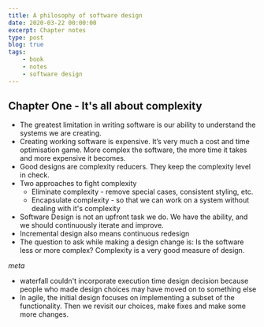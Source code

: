 ```yaml
---
title: A philosophy of software design
date: 2020-03-22 00:00:00
excerpt: Chapter notes
type: post
blog: true
tags:
    - book
    - notes
    - software design
---
```


## Chapter One - It's all about complexity

* The greatest limitation in writing software is our ability to understand the systems we are creating.
* Creating working software is expensive. It’s very much a cost and time optimisation game. More complex the software, the more time it takes and more expensive it becomes.
* Good designs are complexity reducers. They keep the complexity level in check.
* Two approaches to fight complexity
    * Eliminate complexity - remove special cases, consistent styling, etc.
    * Encapsulate complexity - so that we can work on a system without dealing with it's complexity  
* Software Design is not an upfront task we do. We have the ability, and we should continuously iterate and improve. 
* Incremental design also means continuous redesign
* The question to ask while making a design change is: Is the software less or more complex? Complexity is a very good measure of design. 


*meta*

*  waterfall couldn't incorporate execution time design decision because people who made design choices may have moved on to something else
* In agile, the initial design focuses on implementing a subset of the functionality. Then we revisit our choices, make fixes and make some more changes. 
